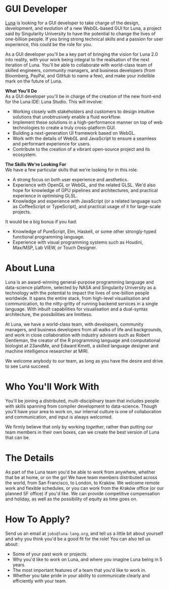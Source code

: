 # GUI Developer
[Luna](https://luna-lang.org) is looking for a GUI developer to take charge of
the design, development, and evolution of a new WebGL-based GUI for Luna, a 
project said by Singularity University to have the potential to change the lives 
of one-billion people. If you bring strong technical skills and a passion for 
user experience, this could be the role for you.

As a GUI developer you'll be a key part of bringing the vision for Luna 2.0 into
reality, with your work being integral to the realisation of the next iteration
of Luna. You'll be able to collaborate with world-class team of skilled
engineers, community managers, and business developers (from Bloomberg, PayPal,
and GitHub to name a few), and make your indelible mark on the future of Luna.  

**What You'll Do**  
As a GUI developer you'll be in charge of the creation of the new front-end for
the Luna IDE: Luna Studio. This will involve:

- Working closely with stakeholders and customers to design intuitive solutions
  that unobtrusively enable a fluid workflow.
- Implement these solutions in a high-performance manner on top of web
  technologies to create a truly cross-platform GUI.
- Building a next-generation UI framework based on WebGL.
- Work with the details of WebGL and JavaScript to ensure a seamless and
  performant experience for users.
- Contribute to the creation of a vibrant open-source project and its ecosystem.  
  
**The Skills We're Looking For**  
We have a few particular skills that we're looking for in this role:

- A strong focus on both user experience and aesthetics.
- Experience with OpenGL or WebGL, and the related GLSL. We'd also hope for
  knowledge of GPU pipelines and architectures, and practical experience in
  optimising GLSL.
- Knowledge and experience with JavaScript (or a related language such as
  CoffeeScript or TypeScript), and practical usage of it for large-scale
  projects.

It would be a big bonus if you had:

- Knowledge of PureScript, Elm, Haskell, or some other strongly-typed functional
  programming language.
- Experience with visual programming systems such as Houdini, Max/MSP, Lab VIEW,
  or Touch Designer.


# About Luna
Luna is an award-winning general-purpose programming language and data-science
platform, selected by NASA and Singularity University as a technology with the
potential to impact the lives of one-billion people worldwide. It spans the
entire stack, from high-level visualisation and communication, to the
nitty-gritty of running backend services in a single language. With inbuilt
capabilities for visualisation and a dual-syntax architecture, the possibilities
are limitless.

At Luna, we have a world-class team, with developers, community managers, and
business developers from all walks of life and backgrounds, and work in close
collaboration with industry advisers such as Robert Gentleman, the creator of
the R programming language and computational biologist at 23andMe, and Edward
Kmett, a skilled language designer and machine intelligence researcher at MIRI.

We welcome anybody to our team, as long as you have the desire and drive to see
Luna succeed.


# Who You'll Work With
You'll be joining a distributed, multi-disciplinary team that includes people
with skills spanning from compiler development to data-science. Though you'll
have your area to work on, our internal culture is one of collaboration and
communication, and input is always welcomed.

We firmly believe that only by working _together_, rather than putting our team
members in their own boxes, can we create the best version of Luna that can be.

# The Details
As part of the Luna team you'd be able to work from anywhere, whether that be at
home, or on the go! We have team members distributed across the world, from San
Francisco, to London, to Kraków. We welcome remote work and flexible schedules,
or you can work from the Kraków office (or our planned SF office) if you'd like.
We can provide competitive compensation and holiday, as well as the possibility
of equity as time goes on.

# How To Apply?
Send us an email at `jobs@luna-lang.org`, and tell us a little bit about
yourself and why you think you'd be a good fit for the role! You can also tell
us about:

- Some of your past work or projects.
- Why you'd like to work on Luna, and where you imagine Luna being in 5 years.
- The most important features of a team that you'd like to work in.
- Whether you take pride in your ability to communicate clearly and efficiently
  with your team.
